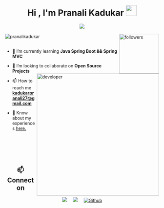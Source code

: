 
<h1 align="center">Hi , I'm Pranali Kadukar <img src="https://media.giphy.com/media/hvRJCLFzcasrR4ia7z/giphy.gif" width="35"></h1>
<div align="center">
<a href="#" align="center"><img src="https://readme-typing-svg.herokuapp.com?color=FFF&center=true&lines=Full+Stack+Java+Developer"></img></a>
     </div>
<br/>
<div align="left"> 
     <img src="https://komarev.com/ghpvc/?username=pranalikadukar&label=Profile%20views&color=236ad3&labelColor=1155ba&style=for-the-badge" alt="pranalikadukar" /> 
<a href="https://github.com/pranalikadukar?tab=followers">
    <img alt="followers" title="Follow me on Github" src="https://custom-icon-badges.herokuapp.com/github/followers/pranalikadukar?color=236ad3&labelColor=1155ba&style=for-the-badge&logo=person-add&label=Follow&logoColor=white" align="right" width="130"/></a>
      </div>
<br>


<img align ="right" alt="developer" width="400" src="https://media.giphy.com/media/L1R1tvI9svkIWwpVYr/giphy.gif"></img>

- 🌱 I’m currently learning **Java Spring Boot && Spring MVC**

- 👯 I’m looking to collaborate on **Open Source Projects**

- 📫 How to reach me **kadukarpranali27@gmail.com**

- 📄 Know about my experiences [here.](https://drive.google.com/file/d/1AaJrC60VG5nKzywoXqG2z3tOVD--nUFc/view?usp=sharing)
  <br><br> <br><br> <br><br>

<h2  align="center">📫 Connect on</h2>
<p align="center">
  <a target="_blank"href="https://www.linkedin.com/in/pranali-kadukar-463a68236/"><img src="https://img.shields.io/badge/linkedin-%230077B5.svg?&style=for-the-badge&logo=linkedin&logoColor=white" /></a>&nbsp;&nbsp;&nbsp;&nbsp;
<!--   <a target="_blank"href=""><img src="https://img.shields.io/badge/twitter-%231DA1F2.svg?&style=for-the-badge&logo=twitter&logoColor=white" /></a>&nbsp;&nbsp;&nbsp;&nbsp; -->
  <a href="mailto:kadukarpranali27@gmail.com"><img src="https://img.shields.io/badge/Gmail-%23D14836.svg?&style=for-the-badge&logo=gmail&logoColor=white" /></a>&nbsp;&nbsp;&nbsp;&nbsp;
  <a href="https://github.com/pranalikadukar" target="_blank"><img alt="Github" src="https://img.shields.io/badge/GitHub-%2312100E.svg?&style=for-the-badge&logo=Github&logoColor=white" /></a> 
</p>
